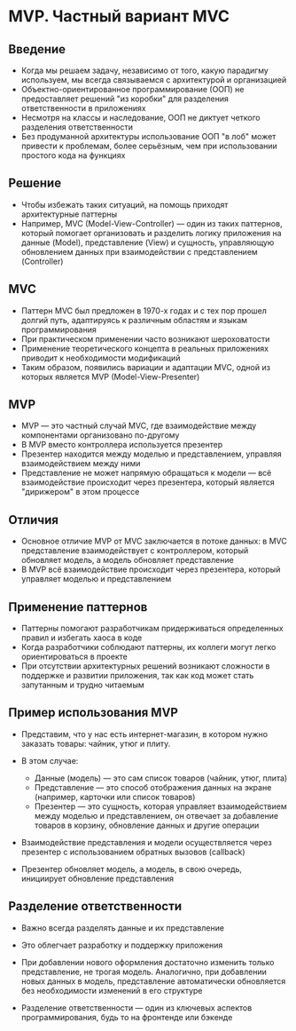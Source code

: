 # MVP. Частный вариант MVC

## Введение

- Когда мы решаем задачу, независимо от того, какую парадигму используем, мы всегда связываемся с архитектурой и организацией
- Объектно-ориентированное программирование (ООП) не предоставляет решений "из коробки" для разделения ответственности в приложениях
- Несмотря на классы и наследование, ООП не диктует четкого разделения ответственности
- Без продуманной архитектуры использование ООП "в лоб" может привести к проблемам, более серьёзным, чем при использовании простого кода на функциях

## Решение

- Чтобы избежать таких ситуаций, на помощь приходят архитектурные паттерны
- Например, MVC (Model-View-Controller) — один из таких паттернов, который помогает организовать и разделить логику приложения на данные (Model), представление (View) и сущность, управляющую обновлением данных при взаимодействии с представлением (Controller)

## MVC

- Паттерн MVC был предложен в 1970-х годах и с тех пор прошел долгий путь, адаптируясь к различным областям и языкам программирования
- При практическом применении часто возникают шероховатости
- Применение теоретического концепта в реальных приложениях приводит к необходимости модификаций
- Таким образом, появились вариации и адаптации MVC, одной из которых является MVP (Model-View-Presenter)

## MVP

- MVP — это частный случай MVC, где взаимодействие между компонентами организовано по-другому
- В MVP вместо контроллера используется презентер
- Презентер находится между моделью и представлением, управляя взаимодействием между ними
- Представление не может напрямую обращаться к модели — всё взаимодействие происходит через презентера, который является "дирижером" в этом процессе

## Отличия

- Основное отличие MVP от MVC заключается в потоке данных: в MVC представление взаимодействует с контроллером, который обновляет модель, а модель обновляет представление
- В MVP всё взаимодействие происходит через презентера, который управляет моделью и представлением

## Применение паттернов

- Паттерны помогают разработчикам придерживаться определенных правил и избегать хаоса в коде
- Когда разработчики соблюдают паттерны, их коллеги могут легко ориентироваться в проекте
- При отсутствии архитектурных решений возникают сложности в поддержке и развитии приложения, так как код может стать запутанным и трудно читаемым

## Пример использования MVP

- Представим, что у нас есть интернет-магазин, в котором нужно заказать товары: чайник, утюг и плиту.
- В этом случае:

  - Данные (модель) — это сам список товаров (чайник, утюг, плита)
  - Представление — это способ отображения данных на экране (например, карточки или список товаров)
  - Презентер — это сущность, которая управляет взаимодействием между моделью и представлением, он отвечает за добавление товаров в корзину, обновление данных и другие операции

- Взаимодействие представления и модели осуществляется через презентер с использованием обратных вызовов (callback)
- Презентер обновляет модель, а модель, в свою очередь, инициирует обновление представления

## Разделение ответственности

- Важно всегда разделять данные и их представление
- Это облегчает разработку и поддержку приложения
- При добавлении нового оформления достаточно изменить только представление, не трогая модель. Аналогично, при добавлении новых данных в модель, представление автоматически обновляется без необходимости изменений в его структуре

- Разделение ответственности — один из ключевых аспектов программирования, будь то на фронтенде или бэкенде
